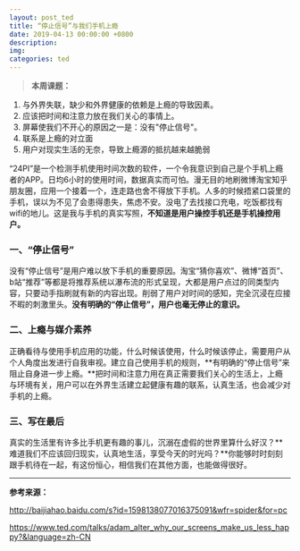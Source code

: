 ```yaml
---
layout: post_ted
title: “停止信号”与我们手机上瘾
date: 2019-04-13 00:00:00 +0800
description:
img:
categories: ted
---
```


> **本周课题：**
1. 与外界失联，缺少和外界健康的依赖是上瘾的导致因素。
2. 应该把时间和注意力放在我们关心的事情上。
3. 屏幕使我们不开心的原因之一是：没有"停止信号"。
4. 联系是上瘾的对立面
5. 用户对现实生活的无奈，导致上瘾源的抵抗越来越脆弱

“24PI”是一个检测手机使用时间次数的软件，一个令我意识到自己是个手机上瘾者的APP。日均6小时的使用时间，数据真实而可怕。漫无目的地刷微博淘宝知乎朋友圈，应用一个接着一个，连走路也舍不得放下手机。人多的时候捂紧口袋里的手机，误以为不见了会患得患失，焦虑不安。没电了去找接口充电，吃饭都找有wifi的地儿。这是我与手机的真实写照，**不知道是用户操控手机还是手机操控用户。**

### 一、“停止信号”
没有“停止信号”是用户难以放下手机的重要原因。淘宝“猜你喜欢”、微博“首页”、b站“推荐”等都是将推荐系统以瀑布流的形式呈现，大都是用户点过的同类型内容，只要动手指刷就有新的内容出现。削弱了用户对时间的感知，完全沉浸在应接不暇的刺激里头。**没有明确的“停止信号”，用户也毫无停止的意识。**

### 二、上瘾与媒介素养
正确看待与使用手机应用的功能，什么时候该使用，什么时候该停止，需要用户从个人角度出发进行自我审视。建立自己使用手机的规则，**有明确的“停止信号”来阻止自身进一步上瘾。**把时间和注意力用在真正需要我们关心的生活上，上瘾与环境有关，用户可以在外界生活建立起健康有趣的联系，认真生活，也会减少对手机的上瘾。

### 三、写在最后
真实的生活里有许多比手机更有趣的事儿，沉溺在虚假的世界里算什么好汉？**难道我们不应该回归现实，认真地生活，享受今天的时光吗？**你能够时时刻刻跟手机待在一起，有这份恒心，相信我们在其他方面，也能做得很好。

------------

**参考来源：**

<http://baijiahao.baidu.com/s?id=1598138077016375091&wfr=spider&for=pc>

<https://www.ted.com/talks/adam_alter_why_our_screens_make_us_less_happy?&language=zh-CN>